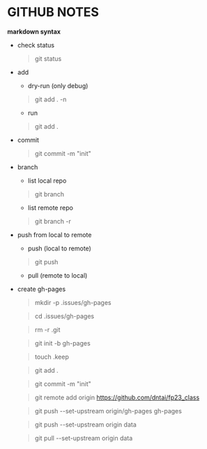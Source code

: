 # GITHUB NOTES

**markdown syntax**

+ check status
    > git status
+ add
    + dry-run (only debug)
    > git add . -n
    + run
    > git add .
+ commit 
    > git commit -m "init"

+ branch
    + list local repo
    > git branch
    + list remote repo
    > git branch -r

+ push from local to remote
    + push (local to remote)
    > git push
    + pull (remote to local)

+ create gh-pages
    > mkdir -p .issues/gh-pages
    
    > cd .issues/gh-pages
    
    > rm -r .git
    
    > git init -b gh-pages
    
    > touch .keep
    
    > git add .

    > git commit -m "init"
    
    > git remote add origin https://github.com/dntai/fp23_class

    > git push --set-upstream origin/gh-pages gh-pages
    
    > git push --set-upstream origin data

    > git pull --set-upstream origin data
